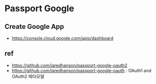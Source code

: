 # Passport Google

## Create Google App
* https://console.cloud.google.com/apis/dashboard

## ref
* https://github.com/jaredhanson/passport-google-oauth2
* https://github.com/jaredhanson/passport-google-oauth : OAuth1 and OAuth2 메타모델

